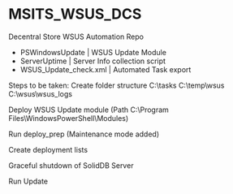 # MSITS_WSUS_DCS
 Decentral Store WSUS Automation Repo
- PSWindowsUpdate |
WSUS Update Module
- ServerUptime |
Server Info collection script
- WSUS_Update_check.xml |
Automated Task export

Steps to be taken:
Create folder structure
    C:\tasks
    C:\temp\wsus
    C:\wsus\wsus_logs

Deploy WSUS Update module (Path C:\Program Files\WindowsPowerShell\Modules)

Run deploy_prep (Maintenance mode added)

Create deployment lists

Graceful shutdown of SolidDB Server

Run Update